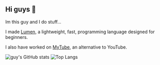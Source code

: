 ## Hi guys 👋
Im this guy and I do stuff...

I made [Lumen](https://github.com/this-guy-git/Lumen), a lightweight, fast, programming language designed for beginners.

I also have worked on [MyTube](https://mytube.f87.site), an alternative to YouTube.

![guy's GitHub stats](https://github-readme-stats.vercel.app/api?username=this-guy-git&show_icons=true&theme=dark#gh-dark-mode-only)
![Top Langs](https://github-readme-stats.vercel.app/api/top-langs/?username=this-guy-git&langs_count=20&layout=compact&theme=dark#gh-dark-mode-onl)
